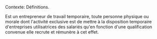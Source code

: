 Contexte: Définitions.

Est un entrepreneur de travail temporaire, toute personne physique ou morale dont l'activité exclusive est de mettre à la disposition temporaire d'entreprises utilisatrices des salariés qu'en fonction d'une qualification convenue elle recrute et rémunère à cet effet.